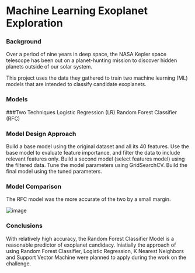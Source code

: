 # Machine Learning Exoplanet Exploration



### Background
Over a period of nine years in deep space, the NASA Kepler space telescope has been out on a planet-hunting mission to discover hidden planets outside of our solar system.

This project uses the data they gathered to train two machine learning (ML) models that are intended to classify candidate exoplanets.


### Models
###Two Techniques
Logistic Regression (LR)
Random Forest Classifier (RFC)



### Model Design Approach
Build a base model using the original dataset and all its 40 features.
Use the base model to evaluate feature importance, and filter the data to include relevant features only.
Build a second model (select features model) using the filtered data.
Tune the model parameters using GridSearchCV.
Build the final model using the tuned parameters.


### Model Comparison
The RFC model was the more accurate of the two by a small margin.


![image](https://user-images.githubusercontent.com/68763904/119240476-98a2c700-bb04-11eb-916f-ed95d6fef8a6.png)


### Conclusions
With relatively high accuracy, the Random Forest Classifier Model  is  a reasonable predictor of exoplanet candidacy. 
Iniatially the approach of using Random Forest Classifier, Logistic Regression, K Nearest Neighbors and Support Vector Machine were planned to apply during the work on the challenge.  
